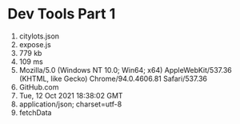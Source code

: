 # Dev Tools Part 1
<ol>
<li> citylots.json </li>
<li> expose.js </li>
<li> 779 kb </li>
<li> 109 ms </li> 
<li> Mozilla/5.0 (Windows NT 10.0; Win64; x64) AppleWebKit/537.36 (KHTML, like Gecko) Chrome/94.0.4606.81 Safari/537.36 </li>
<li> GitHub.com </li>
<li> Tue, 12 Oct 2021 18:38:02 GMT </li>
<li> application/json; charset=utf-8 </li>
<li> fetchData </li>
</ol>